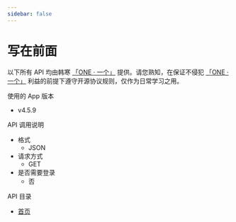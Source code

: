 ```yaml
---
sidebar: false
---
```


# 写在前面
以下所有 API 均由韩寒 [「ONE · 一个」](http://wufazhuce.com/) 提供。请您熟知，在保证不侵犯 [「ONE · 一个」](http://wufazhuce.com/) 利益的前提下遵守开源协议规则，仅作为日常学习之用。

使用的 App 版本

- v4.5.9

API 调用说明

- 格式
  - JSON
- 请求方式
  - GET
- 是否需要登录
  - 否

API 目录
- [首页](/home/)